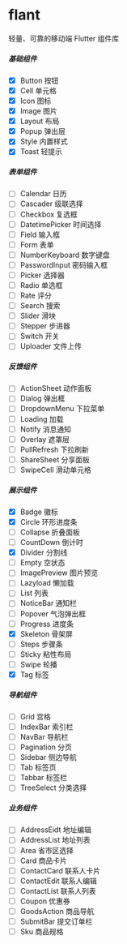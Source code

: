 # flant

轻量、可靠的移动端 Flutter 组件库

##### 基础组件

- [x] Button 按钮
- [x] Cell 单元格
- [x] Icon 图标
- [x] Image 图片
- [x] Layout 布局
- [x] Popup 弹出层
- [x] Style 内置样式
- [x] Toast 轻提示

##### 表单组件

- [ ] Calendar 日历
- [ ] Cascader 级联选择
- [ ] Checkbox 复选框
- [ ] DatetimePicker 时间选择
- [ ] Field 输入框
- [ ] Form 表单
- [ ] NumberKeyboard 数字键盘
- [ ] PasswordInput 密码输入框
- [ ] Picker 选择器
- [ ] Radio 单选框
- [ ] Rate 评分
- [ ] Search 搜索
- [ ] Slider 滑块
- [ ] Stepper 步进器
- [ ] Switch 开关
- [ ] Uploader 文件上传

##### 反馈组件

- [ ] ActionSheet 动作面板
- [ ] Dialog 弹出框
- [ ] DropdownMenu 下拉菜单
- [ ] Loading 加载
- [ ] Notify 消息通知
- [ ] Overlay 遮罩层
- [ ] PullRefresh 下拉刷新
- [ ] ShareSheet 分享面板
- [ ] SwipeCell 滑动单元格

##### 展示组件

- [x] Badge 徽标
- [x] Circle 环形进度条
- [ ] Collapse 折叠面板
- [ ] CountDown 倒计时
- [x] Divider 分割线
- [ ] Empty 空状态
- [ ] ImagePreview 图片预览
- [ ] Lazyload 懒加载
- [ ] List 列表
- [ ] NoticeBar 通知栏
- [ ] Popover 气泡弹出框
- [ ] Progress 进度条
- [x] Skeleton 骨架屏
- [ ] Steps 步骤条
- [ ] Sticky 粘性布局
- [ ] Swipe 轮播
- [x] Tag 标签

##### 导航组件

- [ ] Grid 宫格
- [ ] IndexBar 索引栏
- [ ] NavBar 导航栏
- [ ] Pagination 分页
- [ ] Sidebar 侧边导航
- [ ] Tab 标签页
- [ ] Tabbar 标签栏
- [ ] TreeSelect 分类选择

##### 业务组件

- [ ] AddressEidt 地址编辑
- [ ] AddressList 地址列表
- [ ] Area 省市区选择
- [ ] Card 商品卡片
- [ ] ContactCard 联系人卡片
- [ ] ContactEdit 联系人编辑
- [ ] ContactList 联系人列表
- [ ] Coupon 优惠券
- [ ] GoodsAction 商品导航
- [ ] SubmitBar 提交订单栏
- [ ] Sku 商品规格
